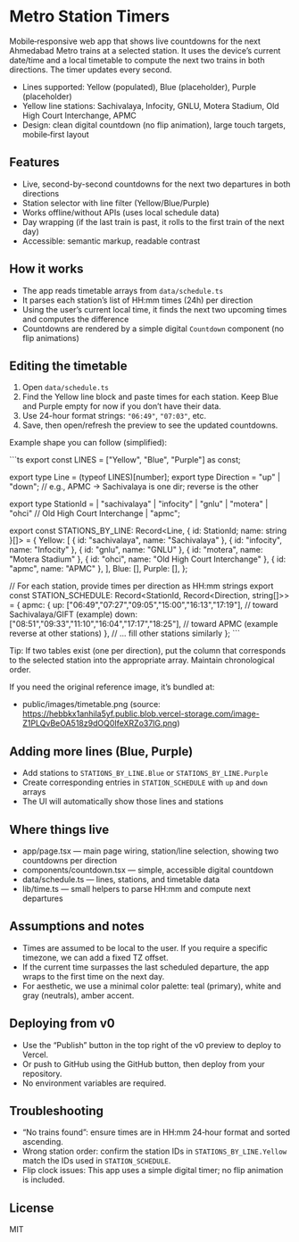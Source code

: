 # Metro Station Timers

Mobile‑responsive web app that shows live countdowns for the next Ahmedabad Metro trains at a selected station. It uses the device’s current date/time and a local timetable to compute the next two trains in both directions. The timer updates every second.

- Lines supported: Yellow (populated), Blue (placeholder), Purple (placeholder)
- Yellow line stations: Sachivalaya, Infocity, GNLU, Motera Stadium, Old High Court Interchange, APMC
- Design: clean digital countdown (no flip animation), large touch targets, mobile‑first layout

## Features

- Live, second-by-second countdowns for the next two departures in both directions
- Station selector with line filter (Yellow/Blue/Purple)
- Works offline/without APIs (uses local schedule data)
- Day wrapping (if the last train is past, it rolls to the first train of the next day)
- Accessible: semantic markup, readable contrast

## How it works

- The app reads timetable arrays from `data/schedule.ts`
- It parses each station’s list of HH:mm times (24h) per direction
- Using the user’s current local time, it finds the next two upcoming times and computes the difference
- Countdowns are rendered by a simple digital `Countdown` component (no flip animations)

## Editing the timetable

1. Open `data/schedule.ts`
2. Find the Yellow line block and paste times for each station. Keep Blue and Purple empty for now if you don’t have their data.
3. Use 24-hour format strings: `"06:49"`, `"07:03"`, etc.
4. Save, then open/refresh the preview to see the updated countdowns.

Example shape you can follow (simplified):

\`\`\`ts
export const LINES = ["Yellow", "Blue", "Purple"] as const;

export type Line = (typeof LINES)[number];
export type Direction = "up" | "down"; // e.g., APMC → Sachivalaya is one dir; reverse is the other

export type StationId =
  | "sachivalaya"
  | "infocity"
  | "gnlu"
  | "motera"
  | "ohci"   // Old High Court Interchange
  | "apmc";

export const STATIONS_BY_LINE: Record<Line, { id: StationId; name: string }[]> = {
  Yellow: [
    { id: "sachivalaya", name: "Sachivalaya" },
    { id: "infocity", name: "Infocity" },
    { id: "gnlu", name: "GNLU" },
    { id: "motera", name: "Motera Stadium" },
    { id: "ohci", name: "Old High Court Interchange" },
    { id: "apmc", name: "APMC" },
  ],
  Blue: [],
  Purple: [],
};

// For each station, provide times per direction as HH:mm strings
export const STATION_SCHEDULE: Record<StationId, Record<Direction, string[]>> = {
  apmc: {
    up:   ["06:49","07:27","09:05","15:00","16:13","17:19"],   // toward Sachivalaya/GIFT (example)
    down: ["08:51","09:33","11:10","16:04","17:17","18:25"],   // toward APMC (example reverse at other stations)
  },
  // ... fill other stations similarly
};
\`\`\`

Tip: If two tables exist (one per direction), put the column that corresponds to the selected station into the appropriate array. Maintain chronological order.

If you need the original reference image, it’s bundled at:
- public/images/timetable.png (source: https://hebbkx1anhila5yf.public.blob.vercel-storage.com/image-Z1PLQvBeOA518z9dOQ0IfeXRZo37lG.png)

## Adding more lines (Blue, Purple)

- Add stations to `STATIONS_BY_LINE.Blue` or `STATIONS_BY_LINE.Purple`
- Create corresponding entries in `STATION_SCHEDULE` with `up` and `down` arrays
- The UI will automatically show those lines and stations

## Where things live

- app/page.tsx — main page wiring, station/line selection, showing two countdowns per direction
- components/countdown.tsx — simple, accessible digital countdown
- data/schedule.ts — lines, stations, and timetable data
- lib/time.ts — small helpers to parse HH:mm and compute next departures

## Assumptions and notes

- Times are assumed to be local to the user. If you require a specific timezone, we can add a fixed TZ offset.
- If the current time surpasses the last scheduled departure, the app wraps to the first time on the next day.
- For aesthetic, we use a minimal color palette: teal (primary), white and gray (neutrals), amber accent.

## Deploying from v0

- Use the “Publish” button in the top right of the v0 preview to deploy to Vercel.
- Or push to GitHub using the GitHub button, then deploy from your repository.
- No environment variables are required.

## Troubleshooting

- “No trains found”: ensure times are in HH:mm 24‑hour format and sorted ascending.
- Wrong station order: confirm the station IDs in `STATIONS_BY_LINE.Yellow` match the IDs used in `STATION_SCHEDULE`.
- Flip clock issues: This app uses a simple digital timer; no flip animation is included.

## License

MIT
